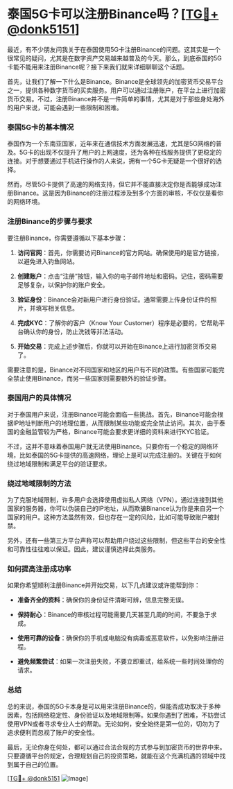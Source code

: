 # 泰国5G卡可以注册Binance吗？[[TG💪+ @donk5151](https://t.me/s/donk5151)]

最近，有不少朋友问我关于在泰国使用5G卡注册Binance的问题。这其实是一个很常见的疑问，尤其是在数字资产交易越来越普及的今天。那么，到底泰国的5G卡能不能用来注册Binance呢？接下来我们就来详细聊聊这个话题。

首先，让我们了解一下什么是Binance。Binance是全球领先的加密货币交易平台之一，提供各种数字货币的买卖服务。用户可以通过注册账户，在平台上进行加密货币交易。不过，注册Binance并不是一件简单的事情，尤其是对于那些身处海外的用户来说，可能会遇到一些限制和困难。

### 泰国5G卡的基本情况

泰国作为一个东南亚国家，近年来在通信技术方面发展迅速，尤其是5G网络的普及。5G卡的出现不仅提升了用户的上网速度，还为各种在线服务提供了更稳定的连接。对于想要通过手机进行操作的人来说，拥有一个5G卡无疑是一个很好的选择。

然而，尽管5G卡提供了高速的网络支持，但它并不能直接决定你是否能够成功注册Binance。这是因为Binance的注册过程涉及到多个方面的审核，不仅仅是看你的网络环境。

### 注册Binance的步骤与要求

要注册Binance，你需要遵循以下基本步骤：

1. **访问官网**：首先，你需要访问Binance的官方网站。确保使用的是官方链接，以避免进入钓鱼网站。
   
2. **创建账户**：点击“注册”按钮，输入你的电子邮件地址和密码。记住，密码需要足够复杂，以保护你的账户安全。

3. **验证身份**：Binance会对新用户进行身份验证。通常需要上传身份证件的照片，并填写相关信息。

4. **完成KYC**：了解你的客户（Know Your Customer）程序是必要的，它帮助平台确认你的身份，防止洗钱等非法活动。

5. **开始交易**：完成上述步骤后，你就可以开始在Binance上进行加密货币交易了。

需要注意的是，Binance对不同国家和地区的用户有不同的政策。有些国家可能完全禁止使用Binance，而另一些国家则需要额外的验证步骤。

### 泰国用户的具体情况

对于泰国用户来说，注册Binance可能会面临一些挑战。首先，Binance可能会根据IP地址判断用户的地理位置，从而限制某些功能或完全禁止访问。其次，由于泰国的金融监管较为严格，Binance可能会要求更详细的资料来进行KYC验证。

不过，这并不意味着泰国用户就无法使用Binance。只要你有一个稳定的网络环境，比如泰国的5G卡提供的高速网络，理论上是可以完成注册的。关键在于如何绕过地域限制和满足平台的验证要求。

### 绕过地域限制的方法

为了克服地域限制，许多用户会选择使用虚拟私人网络（VPN）。通过连接到其他国家的服务器，你可以伪装自己的IP地址，从而欺骗Binance认为你是来自另一个国家的用户。这种方法虽然有效，但也存在一定的风险，比如可能导致账户被封禁。

另外，还有一些第三方平台声称可以帮助用户绕过这些限制，但这些平台的安全性和可靠性往往难以保证。因此，建议谨慎选择此类服务。

### 如何提高注册成功率

如果你希望顺利注册Binance并开始交易，以下几点建议或许能帮到你：

- **准备齐全的资料**：确保你的身份证件清晰可辨，信息完整无误。
  
- **保持耐心**：Binance的审核过程可能需要几天甚至几周的时间，不要急于求成。

- **使用可靠的设备**：确保你的手机或电脑没有病毒或恶意软件，以免影响注册进程。

- **避免频繁尝试**：如果一次注册失败，不要立即重试，给系统一些时间处理你的请求。

### 总结

总的来说，泰国的5G卡本身是可以用来注册Binance的，但能否成功取决于多种因素，包括网络稳定性、身份验证以及地域限制等。如果你遇到了困难，不妨尝试使用VPN或者寻求专业人士的帮助。无论如何，安全始终是第一位的，切勿为了追求便利而忽视了账户的安全性。

最后，无论你身在何处，都可以通过合法合规的方式参与到加密货币的世界中来。只要遵循平台的规定，合理规划自己的投资策略，就能在这个充满机遇的领域中找到属于自己的位置。

[[TG💪+ @donk5151](https://t.me/s/donk5151) ![Image](https://i.postimg.cc/rwNCRYN7/Snipaste-2025-04-30-17-27-05.png)]